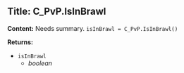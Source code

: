 ## Title: C_PvP.IsInBrawl

**Content:**
Needs summary.
`isInBrawl = C_PvP.IsInBrawl()`

**Returns:**
- `isInBrawl`
  - *boolean*